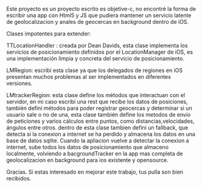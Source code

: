 Este proyecto es un proyecto escrito es objetive-c, no encontré la forma de escribir una app con Html5 y JS que pudiera mantener un servicio latente de geolocalizacion y anales de geocercas en background dentro de iOS.

Clases impotentes para extender:

TTLocationHandler : creada por Dean Davids, esta clase implementa los servicios de posicionamiento definidos por el LocationManager de iOS, es una implementación limpia y concreta del servicio de posicionamiento.

LMRegion: escribí esta clase ya que los delegados de regiones en iOS presentan muchos problemas al ser implementados en diferentes versiones.

LMtrackerRegion: esta clase define los métodos que interactuan con el servidor, en mi caso escribí una rest que recibe los datos de posiciones, también definí métodos para poder registrar geocercas y determinar si un usuario sale o no de una, esta clase también define los metodos de envío de peticiones y varios cálculos entre puntos, como distancias,velocidades, ángulos entre otros.
dentro de esta clase tambien defini un fallback, que detecta si la conexion a internet se ha perdido y almacena los datos en una base de datos sqlite. Cuando la apliacion vuelve a detectar la conexion a internet, sube todos los datos de posicionamiento que almaceno localmente,
volviendo a bacgroundTracker en la app mas completa de geolocalizacion en background para ios existente y opensource.


Gracias. Si estas interesado en mejorar este trabajo, tus pulla son bien recibidos.


